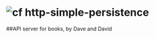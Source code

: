 ![cf](http://i.imgur.com/7v5ASc8.png) http-simple-persistence
====

##API server for books, by Dave and David
